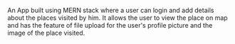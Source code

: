 An App built using MERN stack where a user can login and add details about the places visited by him. It allows the user to view the place on map and has the feature of file upload for the user's profile picture and the image of the place visited.

